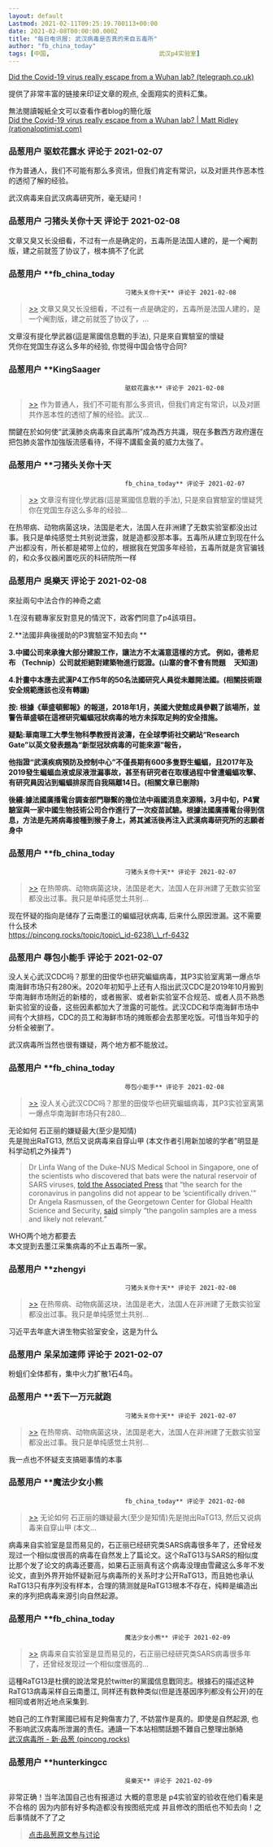 ```yaml
---
layout: default
Lastmod: 2021-02-11T09:25:19.700113+00:00
date: 2021-02-08T00:00:00.000Z
title: "每日电讯报: 武汉病毒是否真的来自五毒所"
author: "fb_china_today"
tags: [中国,								武汉p4实验室]
---
```


[Did the Covid-19 virus really escape from a Wuhan lab? (telegraph.co.uk)]( "https://www.telegraph.co.uk/news/2021/02/06/did-covid-19-virus-really-escape-wuhan-lab/")  
  
提供了非常丰富的链接来印证文章的观点, 全面翔实的资料汇集。  
  
無法閱讀報紙全文可以查看作者blog的簡化版  
[Did the Covid-19 virus really escape from a Wuhan lab? | Matt Ridley (rationaloptimist.com)]( "http://www.rationaloptimist.com/blog/did-covid-escape-from-a-lab/")

            
### 品葱用户 **驱蚊花露水** 评论于 2021-02-07
        
作为普通人，我们不可能有那么多资讯，但我们肯定有常识，以及对匪共作恶本性的透彻了解的经验。  
  
武汉病毒来自武汉病毒研究所，毫无疑问！
        


            
### 品葱用户 **刁猪头关你十天** 评论于 2021-02-08
        
文章又臭又长没细看，不过有一点是确定的，五毒所是法国人建的，是一个阉割版，建之前就签了协议了，根本搞不了化武
        


            
### 品葱用户 **fb_china_today				
									刁猪头关你十天** 评论于 2021-02-08
        
> [\>>]( "/article/item_id-598228#") 文章又臭又长没细看，不过有一点是确定的，五毒所是法国人建的，是一个阉割版，建之前就签了协议了，...

  
文章沒有提化學武器(這是黨國信息戰的手法), 只是來自實驗室的懷疑  
凭你在党国生存这么多年的经验, 你觉得中国会恪守合同?
        


            
### 品葱用户 **KingSaager				
									驱蚊花露水** 评论于 2021-02-08
        
> [\>>]( "/article/item_id-598227#") 作为普通人，我们不可能有那么多资讯，但我们肯定有常识，以及对匪共作恶本性的透彻了解的经验。武汉...

  
關鍵在於如何使“武漢肺炎病毒來自武毒所”成為西方共識，現在多數西方政府還在把包肺炎當作加強版流感看待，不得不講藍金黃的威力太強了。
        


            
### 品葱用户 **刁猪头关你十天				
									fb_china_today** 评论于 2021-02-07
        
> [\>>]( "/article/item_id-598229#") 文章沒有提化學武器(這是黨國信息戰的手法), 只是來自實驗室的懷疑凭你在党国生存这么多年的经验...

  
在热带病、动物病菌这块，法国是老大，法国人在非洲建了无数实验室都没出过事。我只是单纯感觉土共别说泄露，就是造都没那本事。五毒所从建立到现在什么产出都没有，所长都是裙带上位的，根据我在党国多年经验，五毒所就是贪官骗钱的，和众多仪器闲置吃灰的科研院所一样
        


            
### 品葱用户 **吳樂天** 评论于 2021-02-08
        
來扯兩句中法合作的神奇之處  
  
1.在沒有聽專家反對意見的情況下，政客們同意了p4該項目。  
  
2.**法國非典後援助的P3實驗室不知去向 **  
  
**3.中國公司來承擔大部分建設工作，讓法方不太滿意這樣的方式。 例如，德希尼布 （Technip）公司就拒絕對建築物進行認證。(山寨的會不會有問題     天知道)**  
  
**4.計畫中本應去武漢P4工作5年的50名法國研究人員從未離開法國。(相關技術跟安全規範應該也沒有轉讓)**  
  
**按: 根據《華盛頓郵報》的報道，2018年1月，美國大使館成員參觀了該場所，並警告華盛頓在這裡研究蝙蝠冠狀病毒的地方未採取足夠的安全措施。**  
  
**疑點:華南理工大學生物科學教授肖波濤，在全球學術社交網站“Research Gate”以英文發表題為“新型冠狀病毒的可能來源”報告，**  
  
**他指證“武漢疾病預防及控制中心”不僅長期有600多隻野生蝙蝠，且2017年及2019發生蝙蝠血液或尿液泄漏事故，甚至有研究者在取樣過程中曾遭蝙蝠攻擊、有研究員因沾到蝙蝠排尿而自我隔離14日。(相關文章已刪除)**  
  
**後續:據法國廣播電台調查部門聯繫的幾位法中兩國消息來源稱，3月中旬，P4實驗室與一家中國生物技術公司合作進行了一次疫苗試驗。根據法國廣播電台得到信息，方法是先將病毒接種到猴子身上，將其滅活後再注入武漢病毒研究所的志願者身中**
        


            
### 品葱用户 **fb_china_today				
									刁猪头关你十天** 评论于 2021-02-07
        
> [\>>]( "/article/item_id-598241#") 在热带病、动物病菌这块，法国是老大，法国人在非洲建了无数实验室都没出过事。我只是单纯感觉土共别...

  
  
现在怀疑的指向是储存了云南墨江的蝙蝠冠状病毒, 后来什么原因泄漏。这不需要什么技术  
https://pincong.rocks/topic/topic\_id-6238\_\_rf-6432
        


            
### 品葱用户 **辱包小能手** 评论于 2021-02-07
        
没人关心武汉CDC吗？那里的田俊华也研究蝙蝠病毒，其P3实验室离第一爆点华南海鲜市场只有280米。2020年初知乎上还有人指出武汉CDC是2019年10月搬到华南海鲜市场附近的新楼的，或者搬家、或者新实验室不合规范、或者人员不熟悉新实验室的设备，这些因素都加大了泄露的可能性。武汉CDC和华南海鲜市场中间有个大排档，CDC的员工和海鲜市场的摊贩都会去那里吃饭。可惜当年知乎的分析全被删了。  
  
武汉病毒所当然也很有嫌疑，两个地方都不能放过。
        


            
### 品葱用户 **fb_china_today				
									辱包小能手** 评论于 2021-02-08
        
> [\>>]( "/article/item_id-598250#") 没人关心武汉CDC吗？那里的田俊华也研究蝙蝠病毒，其P3实验室离第一爆点华南海鲜市场只有280...

  
无论如何 石正丽的嫌疑最大(至少是知情)  
先是抛出RaTG13, 然后又说病毒来自穿山甲 (本文作者引用新加坡的学者"明显是科学动机之外操弄")  
  

> Dr Linfa Wang of the Duke-NUS Medical School in Singapore, one of the scientists who discovered that bats were the natural reservoir of SARS viruses, [told the Associated Press]( "https://apnews.com/article/united-nations-coronavirus-pandemic-china-only-on-ap-bats-24fbadc58cee3a40bca2ddf7a14d2955") that “the search for the coronavirus in pangolins did not appear to be ‘scientifically driven.'” Dr Angela Rasmussen, of the Georgetown Center for Global Health Science and Security, [said]( "https://twitter.com/angie_rasmussen/status/1349841489384284160") simply “the pangolin samples are a mess and likely not relevant.”

  
  
WHO两个地方都要去  
本文提到去墨江采集病毒的不止五毒所一家。
        


            
### 品葱用户 **zhengyi				
									刁猪头关你十天** 评论于 2021-02-08
        
> [\>>]( "/article/item_id-598241#") 在热带病、动物病菌这块，法国是老大，法国人在非洲建了无数实验室都没出过事。我只是单纯感觉土共别...

习近平去年底大讲生物实验室安全，这是为什么
        


            
### 品葱用户 **呆呆加速师** 评论于 2021-02-07
        
粉蛆们全体都有，集中火力扩散1石4鸟。
        


            
### 品葱用户 **丢下一万元就跑				
									刁猪头关你十天** 评论于 2021-02-07
        
> [\>>]( "/article/item_id-598241#") 在热带病、动物病菌这块，法国是老大，法国人在非洲建了无数实验室都没出过事。我只是单纯感觉土共别...

  
  
我一点也不怀疑支支搞砸事情的本事
        


            
### 品葱用户 **魔法少女小熊				
									fb_china_today** 评论于 2021-02-08
        
> [\>>]( "/article/item_id-598254#") 无论如何 石正丽的嫌疑最大(至少是知情)先是抛出RaTG13, 然后又说病毒来自穿山甲 (本文...

  
病毒来自实验室是显而易见的，石正丽已经研究类SARS病毒很多年了，还曾经发现过一个相似度很高的病毒在自然发上了篇论文。这个RaTG13与SARS的相似度比那个发了论文的病毒还要高，如果石正丽真有这个病毒没理由雪藏这么多年不发论文，直到外界开始怀疑新冠与病毒所的关系时才公开RaTG13，而且她也承认RaTG13只有序列没有样本，合理的猜测就是RaTG13根本不存在，纯粹是编造出来的序列把病毒来源引向自然起源。
        


            
### 品葱用户 **fb_china_today				
									魔法少女小熊** 评论于 2021-02-09
        
> [\>>]( "/article/item_id-598319#") 病毒来自实验室是显而易见的，石正丽已经研究类SARS病毒很多年了，还曾经发现过一个相似度很高的...

  
  
這種RaTG13是杜撰的說法常見於twitter的黨國信息戰同志。根據石的描述这种RaTG13病毒采样自云南墨江, 同样还有数种类似(但是连基因序列都没有公开)的在相同或者附近地点采集到.   
  
她自己的工作對黨國已經有足夠傷害力了, 不妨當作是真的。即使是自然起源, 也不影响武汉病毒所泄漏的责任。通讀一下本站相關話題不難自己整理出脈絡  
[武汉病毒所 - 新·品葱 (pincong.rocks)](https://pincong.rocks/topic/topic_id-6238__rf-6432 "https://pincong.rocks/topic/topic_id-6238__rf-6432")
        


            
### 品葱用户 **hunterkingcc				
									吳樂天** 评论于 2021-02-09
        
非常正确！当年法国自己也有报道过 大概的意思是 p4实验室的验收在他们看来是不合格的 因为内部有好多构造都没有按图纸完成 并且修改的图纸也不知去向！之后事情就不了了之
        






> [点击品葱原文参与讨论](https://pincong.rocks/article/29402)

